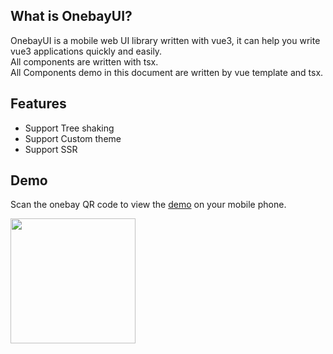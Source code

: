 ## What is OnebayUI?
OnebayUI is a mobile web UI library written with vue3, it can help you write vue3 applications quickly and easily.  
All components are written with tsx.  
All Components demo in this document are written by vue template and tsx. 

## Features
- Support Tree shaking
- Support Custom theme
- Support SSR

## Demo
Scan the onebay QR code to view the [demo](https://onebay.io/demo/#/) on your mobile phone.
<div>
  <img src="/assets/images/onebay-qrcode.png" width="200">
</div>
